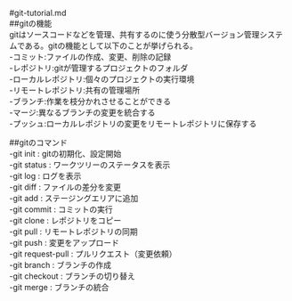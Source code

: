 #git-tutorial.md  
##gitの機能  
gitはソースコードなどを管理、共有するのに使う分散型バージョン管理システムである。gitの機能として以下のことが挙げられる。  
-コミット:ファイルの作成、変更、削除の記録  
-レポジトリ:gitが管理するプロジェクトのフォルダ  
    -ローカルレポジトリ:個々のプロジェクトの実行環境  
    -リモートレポジトリ:共有の管理場所  
-ブランチ:作業を枝分かれさせることができる  
-マージ:異なるブランチの変更を統合する  
-プッシュ:ローカルレポジトリの変更をリモートレポジトリに保存する  
  
##gitのコマンド  
-git init : gitの初期化、設定開始  
-git status : ワークツリーのステータスを表示  
-git log : ログを表示  
-git diff : ファイルの差分を変更  
-git add : ステージングエリアに追加  
-git commit : コミットの実行  
-git clone : レポジトリをコピー  
-git pull : リモートレポジトリの同期  
-git push : 変更をアップロード  
-git request-pull : プルリクエスト（変更依頼）  
-git branch : ブランチの作成  
-git checkout : ブランチの切り替え  
-git merge : ブランチの統合  

